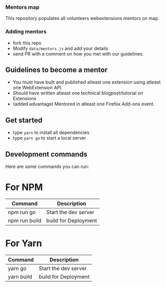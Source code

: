 ### Mentors map

This repository populates all volunteers webextensions mentors on map.

### Adding mentors

- fork this repo
- Modify `data/mentors.js` and add your details
- send PR with a comment on how you met with our guidelines.

## Guidelines to become a mentor
- You must have built and published atleast one extension using atleast one WebExtension API.
- Should have written atleast one technical blogpost/tutorial on Extensions 
- (added advantage) Mentored in atleast one Firefox Add-ons event.

## Get started

* type `yarn` to install all dependencies
* type `yarn go` to start a local server 

## Development commands

Here are some commands you can run:

# For NPM

| Command                     | Description          |
|-----------------------------|----------------------|
| npm run go                  | Start the dev server |
| npm run build               | build for Deployment |


# For Yarn

| Command                     | Description          |
|-----------------------------|----------------------|
| yarn go                     | Start the dev server |
| yarn build                  | build for Deployment |
